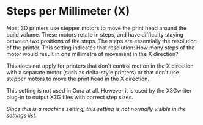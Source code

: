 Steps per Millimeter (X)
====
Most 3D printers use stepper motors to move the print head around the build volume. These motors rotate in steps, and have difficulty staying between two positions of the steps. The steps are essentially the resolution of the printer. This setting indicates that resolution: How many steps of the motor would result in one millimetre of movement in the X direction?

This does not apply for printers that don't control motion in the X direction with a separate motor (such as delta-style printers) or that don't use stepper motors to move the print head in the X direction.

This setting is not used in Cura at all. However it is used by the X3Gwriter plug-in to output X3G files with correct step sizes.

*Since this is a machine setting, this setting is not normally visible in the settings list.*